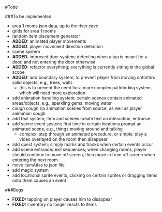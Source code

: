 #Todo

###To be implemented
- area 1 rooms json data, up to the river cave
- grids for area 1 rooms
- random item placement generator
- **ADDED:** animated player movements
- **ADDED:** player movement direction detection
- scene system
- **ADDED:** improved door system; detecting when a tap is meant for a door, and not entering the door otherwise
- **ADDED:** refactor everything; everything is currently sitting in the global scope
- **ADDED:** add boundary system; to prevent player from moving onto/thru solid objects, e.g., trees, walls
	- this is to prevent the need for a more complex pathfinding system, which will need more exploration
- add animation handling system; certain scenes contain animated areas/objects, e.g., sparkling gems, moving water
- *cough cough* rip animation scenes from source, as well as player animation *cough*
- add text system; item and scenes create text on interaction, entrance
- add scene event system; first time in certain locations prompt an animated scene, e.g., things moving around and talking
	- complex: step through an animated precedure, or simple: play a video overlayed on the room then disappear
- add quest system; simply marks and tracks when certain events occur
- add scene entrance/ exit sequences; when changing rooms, player should continue to move off screen, then move in from off screen when entering the next room
- move itemAtlas to json file
- add magic system
- add locational sprite events; clicking on certain sprites or dragging items onto them causes an event

###Bugs
- **FIXED:** tapping on player causes him to disappear
- **FIXED:** inventory no longer reacts to items